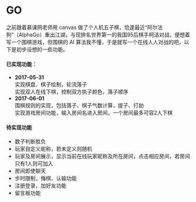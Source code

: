 # GO
之前跟着慕课网老师用 canvas 做了个人机五子棋，恰逢最近“阿尔法狗”（AlphaGo）重出江湖，与现排名世界第一的我国95后棋手柯洁对战，便想着写一个围棋游戏，但围棋的 AI 算法我不懂，于是就写一个在线人人对战的吧，以下是初步设想的一些功能。

#### 已实现功能：
*   **2017-05-31**  
    实现棋盘、棋子绘制，轮流落子   
    实现双人在线下棋，控制双方执子颜色，落子顺序
*   **2017-06-01**  
    围棋规则的实现，包括落子、棋子气数计算，提子、打劫   
    实现游戏房间功能，输入房间名进入房间，一个房间最多可容2人下棋

#### 待实现功能
* 数子判断胜负
* 玩家自定义昵称，若未定义则随机
* 玩家及房间展示，显示当前在线玩家昵称及所在房间，点击相应房间，若房间只有1人则可加入
* 房间即使聊天
* 步时限制，悔棋，认输功能
* 注册登录，加好友功能
* 留言板功能